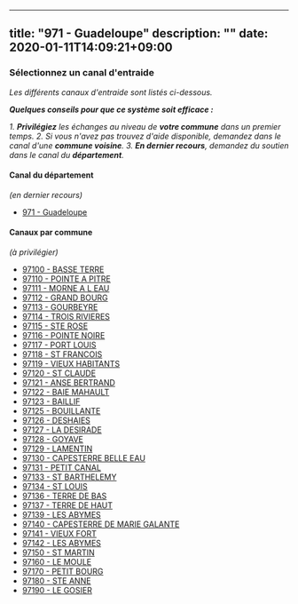 
---
title: "971 - Guadeloupe"
description: ""
date: 2020-01-11T14:09:21+09:00
---

### Sélectionnez un canal d'entraide
_Les différents canaux d'entraide sont listés ci-dessous._

_**Quelques conseils pour que ce système soit efficace :**_

_1. **Privilégiez** les échanges au niveau de **votre commune** dans un premier temps._
_2. Si vous n'avez pas trouvez d'aide disponible, demandez dans le canal d'une **commune voisine**._
_3. **En dernier recours**, demandez du soutien dans le canal du **département**._

#### **Canal du département**
_(en dernier recours)_

- [971 	- Guadeloupe](https://entraide.stopcoronavirus.tech/#/channel/971_guadeloupe)

#### **Canaux par commune**
_(à privilégier)_

- [97100 	- BASSE TERRE](https://entraide.stopcoronavirus.tech/#/channel/97100_basse-terre)
- [97110 	- POINTE A PITRE](https://entraide.stopcoronavirus.tech/#/channel/97110_pointe-a-pitre)
- [97111 	- MORNE A L EAU](https://entraide.stopcoronavirus.tech/#/channel/97111_morne-a-l-eau)
- [97112 	- GRAND BOURG](https://entraide.stopcoronavirus.tech/#/channel/97112_grand-bourg)
- [97113 	- GOURBEYRE](https://entraide.stopcoronavirus.tech/#/channel/97113_gourbeyre)
- [97114 	- TROIS RIVIERES](https://entraide.stopcoronavirus.tech/#/channel/97114_trois-rivieres)
- [97115 	- STE ROSE](https://entraide.stopcoronavirus.tech/#/channel/97115_ste-rose)
- [97116 	- POINTE NOIRE](https://entraide.stopcoronavirus.tech/#/channel/97116_pointe-noire)
- [97117 	- PORT LOUIS](https://entraide.stopcoronavirus.tech/#/channel/97117_port-louis)
- [97118 	- ST FRANCOIS](https://entraide.stopcoronavirus.tech/#/channel/97118_st-francois)
- [97119 	- VIEUX HABITANTS](https://entraide.stopcoronavirus.tech/#/channel/97119_vieux-habitants)
- [97120 	- ST CLAUDE](https://entraide.stopcoronavirus.tech/#/channel/97120_st-claude)
- [97121 	- ANSE BERTRAND](https://entraide.stopcoronavirus.tech/#/channel/97121_anse-bertrand)
- [97122 	- BAIE MAHAULT](https://entraide.stopcoronavirus.tech/#/channel/97122_baie-mahault)
- [97123 	- BAILLIF](https://entraide.stopcoronavirus.tech/#/channel/97123_baillif)
- [97125 	- BOUILLANTE](https://entraide.stopcoronavirus.tech/#/channel/97125_bouillante)
- [97126 	- DESHAIES](https://entraide.stopcoronavirus.tech/#/channel/97126_deshaies)
- [97127 	- LA DESIRADE](https://entraide.stopcoronavirus.tech/#/channel/97127_la-desirade)
- [97128 	- GOYAVE](https://entraide.stopcoronavirus.tech/#/channel/97128_goyave)
- [97129 	- LAMENTIN](https://entraide.stopcoronavirus.tech/#/channel/97129_lamentin)
- [97130 	- CAPESTERRE BELLE EAU](https://entraide.stopcoronavirus.tech/#/channel/97130_capesterre-belle-eau)
- [97131 	- PETIT CANAL](https://entraide.stopcoronavirus.tech/#/channel/97131_petit-canal)
- [97133 	- ST BARTHELEMY](https://entraide.stopcoronavirus.tech/#/channel/97133_st-barthelemy)
- [97134 	- ST LOUIS](https://entraide.stopcoronavirus.tech/#/channel/97134_st-louis)
- [97136 	- TERRE DE BAS](https://entraide.stopcoronavirus.tech/#/channel/97136_terre-de-bas)
- [97137 	- TERRE DE HAUT](https://entraide.stopcoronavirus.tech/#/channel/97137_terre-de-haut)
- [97139 	- LES ABYMES](https://entraide.stopcoronavirus.tech/#/channel/97139_les-abymes)
- [97140 	- CAPESTERRE DE MARIE GALANTE](https://entraide.stopcoronavirus.tech/#/channel/97140_capesterre-de-marie-galante)
- [97141 	- VIEUX FORT](https://entraide.stopcoronavirus.tech/#/channel/97141_vieux-fort)
- [97142 	- LES ABYMES](https://entraide.stopcoronavirus.tech/#/channel/97142_les-abymes)
- [97150 	- ST MARTIN](https://entraide.stopcoronavirus.tech/#/channel/97150_st-martin)
- [97160 	- LE MOULE](https://entraide.stopcoronavirus.tech/#/channel/97160_le-moule)
- [97170 	- PETIT BOURG](https://entraide.stopcoronavirus.tech/#/channel/97170_petit-bourg)
- [97180 	- STE ANNE](https://entraide.stopcoronavirus.tech/#/channel/97180_ste-anne)
- [97190 	- LE GOSIER](https://entraide.stopcoronavirus.tech/#/channel/97190_le-gosier)

